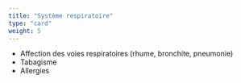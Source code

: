 ```yaml
---
title: "Système respiratoire"
type: "card"
weight: 5
---
```


* Affection des voies respiratoires (rhume, bronchite, pneumonie)
* Tabagisme
* Allergies
